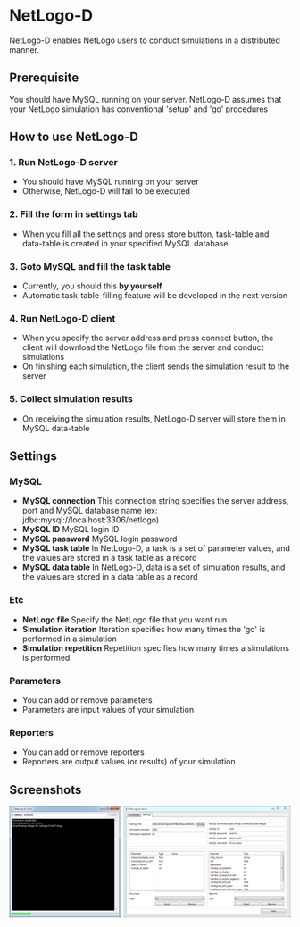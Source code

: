 # NetLogo-D
NetLogo-D enables NetLogo users to conduct simulations in a distributed manner.

## Prerequisite
You should have MySQL running on your server.
NetLogo-D assumes that your NetLogo simulation has conventional 'setup' and 'go' procedures

## How to use NetLogo-D
### 1. Run NetLogo-D server
* You should have MySQL running on your server
* Otherwise, NetLogo-D will fail to be executed
### 2. Fill the form in settings tab
* When you fill all the settings and press store button, task-table and data-table is created in your specified MySQL database
### 3. Goto MySQL and fill the task table
* Currently, you should this **by yourself**
* Automatic task-table-filling feature will be developed in the next version
### 4. Run NetLogo-D client
* When you specify the server address and press connect button, the client will download the NetLogo file from the server and conduct simulations
* On finishing each simulation, the client sends the simulation result to the server
### 5. Collect simulation results
* On receiving the simulation results, NetLogo-D server will store them in MySQL data-table 

## Settings
### MySQL
* **MySQL connection** This connection string specifies the server address, port and MySQL database name (ex: jdbc:mysql://localhost:3306/netlogo)
* **MySQL ID** MySQL login ID
* **MySQL password** MySQL login password
* **MySQL task table** In NetLogo-D, a task is a set of parameter values, and the values are stored in a task table as a record
* **MySQL data table** In NetLogo-D, data is a set of simulation results, and the values are stored in a data table as a record
### Etc
* **NetLogo file** Specify the NetLogo file that you want run
* **Simulation iteration** Iteration specifies how many times the 'go' is performed in a simulation
* **Simulation repetition** Repetition specifies how many times a simulations is performed
### Parameters
* You can add or remove parameters
* Parameters are input values of your simulation
### Reporters
* You can add or remove reporters
* Reporters are output values (or results) of your simulation

## Screenshots
![NetLogo-D client and server](https://github.com/idw111/NetLogo-D/blob/master/screenshot/client+server.png?raw=true)


	